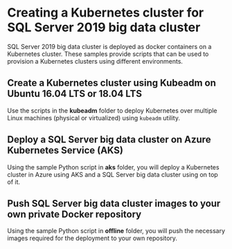 
# Creating a Kubernetes cluster for SQL Server 2019 big data cluster

SQL Server 2019 big data cluster is deployed as docker containers on a Kubernetes cluster. These samples provide scripts that can be used to provision a Kubernetes clusters using different environments.

## Create a Kubernetes cluster using Kubeadm on Ubuntu 16.04 LTS or 18.04 LTS 

Use the scripts in the **kubeadm** folder to deploy Kubernetes over multiple Linux machines (physical or virtualized) using `kubeadm` utility. 

## Deploy a SQL Server big data cluster on Azure Kubernetes Service (AKS) 

Using the sample Python script in **aks** folder, you will deploy a Kubernetes cluster in Azure using AKS and a SQL Server big data cluster using on top of it. 

## Push SQL Server big data cluster images to your own private Docker repository

Using the sample Python script in **offline** folder, you will push the necessary images required for the deployment to your own repository.